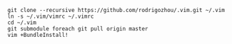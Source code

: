     git clone --recursive https://github.com/rodrigozhou/.vim.git ~/.vim
    ln -s ~/.vim/vimrc ~/.vimrc
    cd ~/.vim
    git submodule foreach git pull origin master
    vim +BundleInstall!
